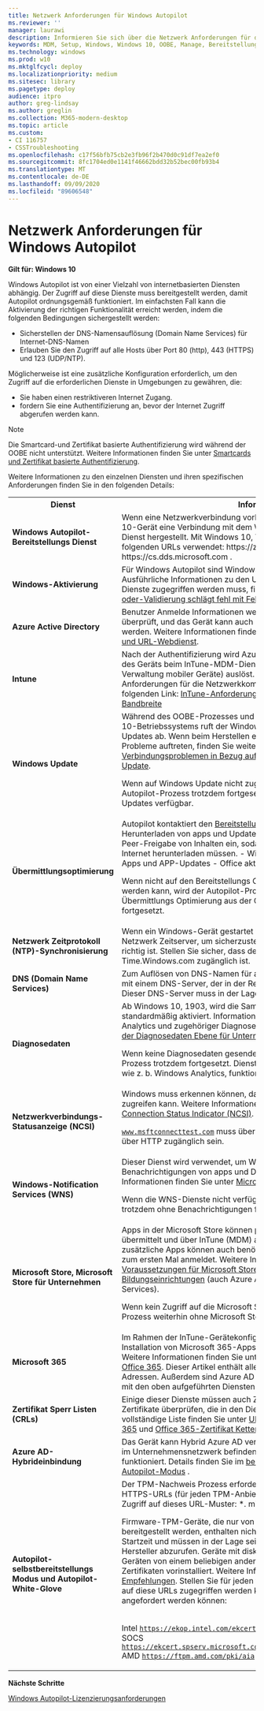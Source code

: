 ```yaml
---
title: Netzwerk Anforderungen für Windows Autopilot
ms.reviewer: ''
manager: laurawi
description: Informieren Sie sich über die Netzwerk Anforderungen für die Windows Autopilot-Bereitstellung.
keywords: MDM, Setup, Windows, Windows 10, OOBE, Manage, Bereitstellung, Autopilot, ZTD, Zero-Touchscreen, Partner, msfb, InTune
ms.technology: windows
ms.prod: w10
ms.mktglfcycl: deploy
ms.localizationpriority: medium
ms.sitesec: library
ms.pagetype: deploy
audience: itpro
author: greg-lindsay
ms.author: greglin
ms.collection: M365-modern-desktop
ms.topic: article
ms.custom:
- CI 116757
- CSSTroubleshooting
ms.openlocfilehash: c17f56bfb75cb2e3fb96f2b470d0c91df7ea2ef0
ms.sourcegitcommit: 8fc1704ed0e1141f46662bdd32b52bec00fb93b4
ms.translationtype: MT
ms.contentlocale: de-DE
ms.lasthandoff: 09/09/2020
ms.locfileid: "89606548"
---
```

# <a name="windows-autopilot-networking-requirements"></a>Netzwerk Anforderungen für Windows Autopilot

**Gilt für: Windows 10**

Windows Autopilot ist von einer Vielzahl von internetbasierten Diensten abhängig. Der Zugriff auf diese Dienste muss bereitgestellt werden, damit Autopilot ordnungsgemäß funktioniert. Im einfachsten Fall kann die Aktivierung der richtigen Funktionalität erreicht werden, indem die folgenden Bedingungen sichergestellt werden:

- Sicherstellen der DNS-Namensauflösung (Domain Name Services) für Internet-DNS-Namen
- Erlauben Sie den Zugriff auf alle Hosts über Port 80 (http), 443 (HTTPS) und 123 (UDP/NTP).

Möglicherweise ist eine zusätzliche Konfiguration erforderlich, um den Zugriff auf die erforderlichen Dienste in Umgebungen zu gewähren, die:
- Sie haben einen restriktiveren Internet Zugang.
- fordern Sie eine Authentifizierung an, bevor der Internet Zugriff abgerufen werden kann. 

> [!NOTE]
> Die Smartcard-und Zertifikat basierte Authentifizierung wird während der OOBE nicht unterstützt. Weitere Informationen finden Sie unter [Smartcards und Zertifikat basierte Authentifizierung](/azure/active-directory/devices/azureadjoin-plan#smartcards-and-certificate-based-authentication).

Weitere Informationen zu den einzelnen Diensten und ihren spezifischen Anforderungen finden Sie in den folgenden Details:

<table><th>Dienst<th>Information
<tr><td><b>Windows Autopilot-Bereitstellungs Dienst<b><td>Wenn eine Netzwerkverbindung vorhanden ist, wird von jedem Windows 10-Gerät eine Verbindung mit dem Windows Autopilot-Bereitstellungs Dienst hergestellt. Mit Windows 10, Version 1903 und höher, werden die folgenden URLs verwendet: https://ztd.dds.microsoft.com , https://cs.dds.microsoft.com . <br>

<tr><td><b>Windows-Aktivierung<b><td>Für Windows Autopilot sind Windows-Aktivierungs Dienste erforderlich. Ausführliche Informationen zu den URLs, auf die für die Aktivierungs Dienste zugegriffen werden muss, finden Sie unter <a href="https://support.microsoft.com/help/921471/windows-activation-or-validation-fails-with-error-code-0x8004fe33">Windows-Aktivierung oder-Validierung schlägt fehl mit Fehlercode 0x8004FE33</a>.<br>

<tr><td><b>Azure Active Directory<b><td>Benutzer Anmelde Informationen werden von Azure Active Directory überprüft, und das Gerät kann auch mit Azure Active Directory verknüpft werden. Weitere Informationen finden Sie unter <a href="https://docs.microsoft.com/office365/enterprise/office-365-ip-web-service">Office 365-IP-Adresse und URL-Webdienst</a>.
<tr><td><b>Intune<b><td>Nach der Authentifizierung wird Azure Active Directory die Registrierung des Geräts beim InTune-MDM-Dienst (Mobile Device Management, Verwaltung mobiler Geräte) auslöst. Weitere Informationen zu den Anforderungen für die Netzwerkkommunikation finden Sie unter dem folgenden Link: <a href="https://docs.microsoft.com/intune/network-bandwidth-use#network-communication-requirements">InTune-Anforderungen für die Netzwerkkonfiguration und Bandbreite</a>
<tr><td><b>Windows Update<b><td>Während des OOBE-Prozesses und nach der Konfiguration des Windows 10-Betriebssystems ruft der Windows Update-Dienst erforderliche Updates ab. Wenn beim Herstellen einer Verbindung mit Windows Update Probleme auftreten, finden Sie weitere Informationen unter <a href="https://support.microsoft.com/help/818018/how-to-solve-connection-problems-concerning-windows-update-or-microsof">Beheben von Verbindungsproblemen in Bezug auf Windows Update oder Microsoft Update</a>.<br>

Wenn auf Windows Update nicht zugegriffen werden kann, wird der Autopilot-Prozess trotzdem fortgesetzt, aber es sind keine kritischen Updates verfügbar.

<tr><td><b>Übermittlungsoptimierung<b><td>Autopilot kontaktiert den <a href="/windows/deployment/update/waas-delivery-optimization">Bereitstellungs Optimierungs</a> Dienst beim Herunterladen von apps und Updates. Dieser Kontakt richtet die Peer-zu-Peer-Freigabe von Inhalten ein, sodass nur wenige Geräte diese aus dem Internet herunterladen müssen.
- Windows Updates - Microsoft Store Apps und APP-Updates - Office aktualisiert - InTune Win32-apps<br>

Wenn nicht auf den Bereitstellungs Optimierungs Dienst zugegriffen werden kann, wird der Autopilot-Prozess weiterhin mit Downloads zur Übermittlungs Optimierung aus der Cloud (ohne Peer-to-Peer) fortgesetzt.

<tr><td><b>Netzwerk Zeitprotokoll (NTP)-Synchronisierung<b><td>Wenn ein Windows-Gerät gestartet wird, kommuniziert es mit einem Netzwerk Zeitserver, um sicherzustellen, dass die Uhrzeit auf dem Gerät richtig ist. Stellen Sie sicher, dass der UDP-Port 123 für Time.Windows.com zugänglich ist.
<tr><td><b>DNS (Domain Name Services)<b><td>Zum Auflösen von DNS-Namen für alle Dienste kommuniziert das Gerät mit einem DNS-Server, der in der Regel über DHCP bereitgestellt wird. Dieser DNS-Server muss in der Lage sein, Internet Namen aufzulösen.
<tr><td><b>Diagnosedaten<b><td>Ab Windows 10, 1903, wird die Sammlung von Diagnosedaten standardmäßig aktiviert. Informationen zum Deaktivieren von Windows Analytics und zugehöriger Diagnosefunktionen finden Sie unter <a href="https://docs.microsoft.com/windows/privacy/configure-windows-diagnostic-data-in-your-organization#manage-enterprise-diagnostic-data-level">Verwalten der Diagnosedaten Ebene für Unternehmen</a>.<br>

Wenn keine Diagnosedaten gesendet werden können, wird der Autopilot-Prozess trotzdem fortgesetzt. Dienste, die von Diagnosedaten abhängen, wie z. b. Windows Analytics, funktionieren jedoch nicht.
<tr><td><b>Netzwerkverbindungs-Statusanzeige (NCSI)<b><td>Windows muss erkennen können, dass das Gerät auf das Internet zugreifen kann. Weitere Informationen finden Sie unter <a href="https://docs.microsoft.com/windows/privacy/manage-connections-from-windows-operating-system-components-to-microsoft-services#14-network-connection-status-indicator">Network Connection Status Indicator (NCSI)</a>.

<code>www.msftconnecttest.com</code> muss über DNS aufgelöst werden können und über HTTP zugänglich sein.
<tr><td><b>Windows-Notification Services (WNS)<b><td>Dieser Dienst wird verwendet, um Windows das Empfangen von Benachrichtigungen von apps und Diensten zu ermöglichen. Weitere Informationen finden Sie unter <a href="https://docs.microsoft.com/windows/privacy/manage-connections-from-windows-operating-system-components-to-microsoft-services#26-microsoft-store">Microsoft Store</a>.<br>

Wenn die WNS-Dienste nicht verfügbar sind, wird der Autopilot-Prozess trotzdem ohne Benachrichtigungen fortgesetzt.
<tr><td><b>Microsoft Store, Microsoft Store für Unternehmen<b><td>Apps in der Microsoft Store können per pushübertragung auf das Gerät übermittelt und über InTune (MDM) ausgelöst werden.APP-Updates und zusätzliche Apps können auch benötigt werden, wenn sich der Benutzer zum ersten Mal anmeldet. Weitere Informationen finden Sie unter <a href="/microsoft-store/prerequisites-microsoft-store-for-business">Voraussetzungen für Microsoft Store für Unternehmen und Bildungseinrichtungen</a> (auch Azure AD und Windows Notification Services).<br>

Wenn kein Zugriff auf die Microsoft Store möglich ist, wird der Autopilot-Prozess weiterhin ohne Microsoft Store-Apps ausgeführt.

<tr><td><b>Microsoft 365<b><td>Im Rahmen der InTune-Gerätekonfiguration ist möglicherweise die Installation von Microsoft 365-Apps für Unternehmen erforderlich. Weitere Informationen finden Sie unter <a href="https://support.office.com/article/Office-365-URLs-and-IP-address-ranges-8548a211-3fe7-47cb-abb1-355ea5aa88a2">URLs und IP-Adressbereiche von Office 365</a>. Dieser Artikel enthält alle Office-Dienste, DNS-Namen und IP-Adressen. Außerdem sind Azure AD und andere Dienste enthalten, die sich mit den oben aufgeführten Diensten überlappen können.
<tr><td><b>Zertifikat Sperr Listen (CRLs)<b><td>Einige dieser Dienste müssen auch Zertifikat Sperr Listen (CRLs) für Zertifikate überprüfen, die in den Diensten verwendet werden.Eine vollständige Liste finden Sie unter <a href="https://support.office.com/article/Office-365-URLs-and-IP-address-ranges-8548a211-3fe7-47cb-abb1-355ea5aa88a2#bkmk_crl">URLs und IP-Adressbereiche für Office 365</a> und <a href="https://aka.ms/o365chains">Office 365-Zertifikat Ketten</a>.
<tr><td><b>Azure AD-Hybrideinbindung<b><td>Das Gerät kann Hybrid Azure AD verknüpft sein. Der Computer sollte sich im Unternehmensnetzwerk befinden, damit Hybrid Azure AD beitreten funktioniert. Details finden Sie im <a href="user-driven.md#user-driven-mode-for-hybrid-azure-active-directory-join">benutzergesteuerten Windows Autopilot-Modus</a> .
<tr><td><b>Autopilot-selbstbereitstellungs Modus und Autopilot-White-Glove<b><td>
Der TPM-Nachweis Prozess erfordert Zugriff auf eine Gruppe von HTTPS-URLs (für jeden TPM-Anbieter eindeutig).  Gewährleisten Sie den Zugriff auf dieses URL-Muster: *. microsoftaik.Azure.net
 
Firmware-TPM-Geräte, die nur von Intel, AMD oder Qualcomm bereitgestellt werden, enthalten nicht alle benötigten Zertifikate zur Startzeit und müssen in der Lage sein, Sie bei der ersten Verwendung vom Hersteller abzurufen. Geräte mit diskreten TPM-Chips (einschließlich Geräten von einem beliebigen anderen Hersteller) werden mit diesen Zertifikaten vorinstalliert. Weitere Informationen finden Sie unter <a href="https://docs.microsoft.com/windows/security/information-protection/tpm/tpm-recommendations">TPM-Empfehlungen</a>. Stellen Sie für jeden firmwaretpm-Anbieter sicher, dass auf diese URLs zugegriffen werden kann, damit Zertifikate erfolgreich angefordert werden können: 

 <br>Intel <code>https://ekop.intel.com/ekcertservice</code>
 <br>SOCS <code>https://ekcert.spserv.microsoft.com/EKCertificate/GetEKCertificate/v1</code>
 <br>AMD <code>https://ftpm.amd.com/pki/aia</code>

</table>

**Nächste Schritte**

[Windows Autopilot-Lizenzierungsanforderungen](licensing-requirements.md)
